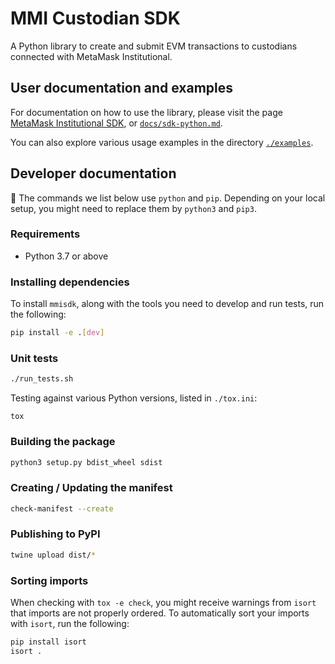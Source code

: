 # MMI Custodian SDK

A Python library to create and submit EVM transactions to custodians connected with MetaMask Institutional.

## User documentation and examples

For documentation on how to use the library, please visit the page [MetaMask Institutional SDK](https://consensys.gitlab.io/codefi/products/mmi/mmi-sdk-py/sdk-python/), or [`docs/sdk-python.md`](docs/sdk-python.md).

You can also explore various usage examples in the directory [`./examples`](./examples).

## Developer documentation

🚨 The commands we list below use `python` and `pip`. Depending on your local setup, you might need to replace them by `python3` and `pip3`.

### Requirements

-   Python 3.7 or above

### Installing dependencies

To install `mmisdk`, along with the tools you need to develop and run tests, run the following:

```bash
pip install -e .[dev]
```

### Unit tests

```bash
./run_tests.sh
```

Testing against various Python versions, listed in `./tox.ini`:

```
tox
```

### Building the package

```bash
python3 setup.py bdist_wheel sdist
```

### Creating / Updating the manifest

```bash
check-manifest --create
```

### Publishing to PyPI

```bash
twine upload dist/*
```

### Sorting imports

When checking with `tox -e check`, you might receive warnings from `isort` that imports are not properly ordered. To automatically sort your imports with `isort`, run the following:

```bash
pip install isort
isort .
```
